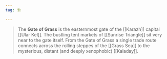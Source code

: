 ```yaml
---
tag: 🏗️

---
```

> The **Gate of Grass** is the easternmost gate of the [[Karazh]] capital [[Ular Kel]]. The bustling tent markets of [[Sunrise Triangle]] sit very near to the gate itself. From the Gate of Grass a single trade route connects across the rolling steppes of the [[Grass Sea]] to the mysterious, distant (and deeply xenophobic) [[Kaladay]].








